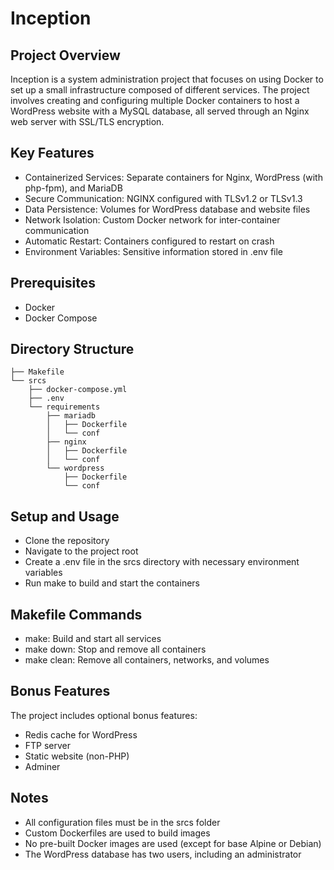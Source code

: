 # Inception
## Project Overview
Inception is a system administration project that focuses on using Docker to set up a small infrastructure composed of different services. The project involves creating and configuring multiple Docker containers to host a WordPress website with a MySQL database, all served through an Nginx web server with SSL/TLS encryption.
## Key Features
- Containerized Services: Separate containers for Nginx, WordPress (with php-fpm), and MariaDB
- Secure Communication: NGINX configured with TLSv1.2 or TLSv1.3
- Data Persistence: Volumes for WordPress database and website files
- Network Isolation: Custom Docker network for inter-container communication
- Automatic Restart: Containers configured to restart on crash
- Environment Variables: Sensitive information stored in .env file

## Prerequisites
- Docker
- Docker Compose

## Directory Structure

```.
├── Makefile
└── srcs
    ├── docker-compose.yml
    ├── .env
    └── requirements
        ├── mariadb
        │   ├── Dockerfile
        │   └── conf
        ├── nginx
        │   ├── Dockerfile
        │   └── conf
        └── wordpress
            ├── Dockerfile
            └── conf
```

## Setup and Usage

- Clone the repository
- Navigate to the project root
- Create a .env file in the srcs directory with necessary environment variables
- Run make to build and start the containers

## Makefile Commands

- make: Build and start all services
- make down: Stop and remove all containers
- make clean: Remove all containers, networks, and volumes

## Bonus Features
The project includes optional bonus features:

- Redis cache for WordPress
- FTP server
- Static website (non-PHP)
- Adminer

## Notes
- All configuration files must be in the srcs folder
- Custom Dockerfiles are used to build images
- No pre-built Docker images are used (except for base Alpine or Debian)
- The WordPress database has two users, including an administrator

